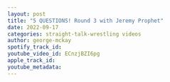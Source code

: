 ```yaml
---
layout: post
title: "5 QUESTIONS! Round 3 with Jeremy Prophet"
date: 2022-09-17
categories: straight-talk-wrestling videos
author: george-mckay
spotify_track_id: 
youtube_video_id: ECnzjBZI6pg
apple_track_id: 
youtube_metadata: 
---
```


